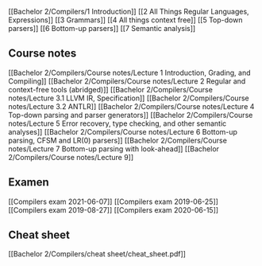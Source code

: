 [[Bachelor 2/Compilers/1 Introduction]]
[[2 All Things Regular Languages, Expressions]]
[[3 Grammars]]
[[4 All things context free]]
[[5 Top-down parsers]]
[[6 Bottom-up parsers]]
[[7 Semantic analysis]]

## Course notes
[[Bachelor 2/Compilers/Course notes/Lecture 1 Introduction, Grading, and Compiling]]
[[Bachelor 2/Compilers/Course notes/Lecture 2 Regular and context-free tools (abridged)]]
[[Bachelor 2/Compilers/Course notes/Lecture 3.1 LLVM IR, Specification]]
[[Bachelor 2/Compilers/Course notes/Lecture 3.2 ANTLR]]
[[Bachelor 2/Compilers/Course notes/Lecture 4 Top-down parsing and parser generators]]
[[Bachelor 2/Compilers/Course notes/Lecture 5 Error recovery, type checking, and other semantic analyses]]
[[Bachelor 2/Compilers/Course notes/Lecture 6 Bottom-up parsing, CFSM and LR(0) parsers]]
[[Bachelor 2/Compilers/Course notes/Lecture 7 Bottom-up parsing with look-ahead]]
[[Bachelor 2/Compilers/Course notes/Lecture 9]]

## Examen
[[Compilers exam 2021-06-07]]
[[Compilers exam 2019-06-25]]
[[Compilers exam 2019-08-27]]
[[Compilers exam 2020-06-15]]

## Cheat sheet
[[Bachelor 2/Compilers/cheat sheet/cheat_sheet.pdf]]